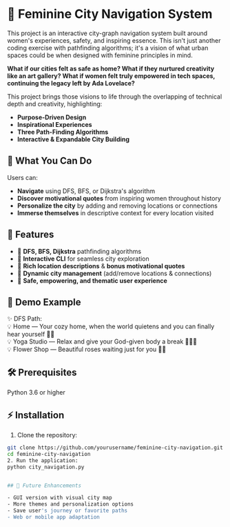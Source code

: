 # 🌸 Feminine City Navigation System

This project is an interactive city-graph navigation system built around women's experiences, safety, and inspiring essence. This isn't just another coding exercise with pathfinding algorithms; it's a vision of what urban spaces could be when designed with feminine principles in mind.

**What if our cities felt as safe as home? What if they nurtured creativity like an art gallery? What if women felt truly empowered in tech spaces, continuing the legacy left by Ada Lovelace?**

This project brings those visions to life through the overlapping of technical depth and creativity, highlighting:

- **Purpose-Driven Design** 
- **Inspirational Experiences**
- **Three Path-Finding Algorithms** 
- **Interactive & Expandable City Building**

## 🚀 What You Can Do

Users can:
- **Navigate** using DFS, BFS, or Dijkstra's algorithm
- **Discover motivational quotes** from inspiring women throughout history
- **Personalize the city** by adding and removing locations or connections
- **Immerse themselves** in descriptive context for every location visited

## 🌟 Features

- 🌸 **DFS, BFS, Dijkstra** pathfinding algorithms
- 🌸 **Interactive CLI** for seamless city exploration  
- 🌸 **Rich location descriptions** & **bonus motivational quotes**
- 🌸 **Dynamic city management** (add/remove locations & connections)
- 🌸 **Safe, empowering, and thematic user experience**

## 🎯 Demo Example

✨ DFS Path:  
💡 Home — Your cozy home, when the world quietens and you can finally hear yourself 🏡✨  
💡 Yoga Studio — Relax and give your God-given body a break 🧘‍♀️🌿  
💡 Flower Shop — Beautiful roses waiting just for you 🌹💐  

## 🛠️ Prerequisites

Python 3.6 or higher

## ⚡ Installation

1. Clone the repository:  
```bash
git clone https://github.com/yourusername/feminine-city-navigation.git
cd feminine-city-navigation
2. Run the application:
python city_navigation.py


## 🔮 Future Enhancements

- GUI version with visual city map
- More themes and personalization options  
- Save user's journey or favorite paths
- Web or mobile app adaptation
   

